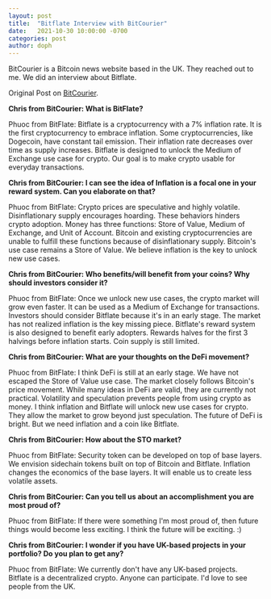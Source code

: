 ```yaml
---
layout: post
title:  "Bitflate Interview with BitCourier"
date:   2021-10-30 10:00:00 -0700
categories: post
author: doph
---
```


BitCourier is a Bitcoin news website based in the UK. They reached out to me. We did an interview about Bitflate.

Original Post on [BitCourier](https://bitcourier.co.uk/news/bitflate-interview).

**Chris from BitCourier: What is BitFlate?**
 
Phuoc from BitFlate: Bitflate is a cryptocurrency with a 7% inflation rate. It is the first cryptocurrency to embrace inflation. Some cryptocurrencies, like Dogecoin, have constant tail emission. Their inflation rate decreases over time as supply increases. Bitflate is designed to unlock the Medium of Exchange use case for crypto. Our goal is to make crypto usable for everyday transactions.

**Chris from BitCourier: I can see the idea of Inflation is a focal one in your reward system. Can you elaborate on that?**
 
Phuoc from BitFlate: Crypto prices are speculative and highly volatile. Disinflationary supply encourages hoarding. These behaviors hinders crypto adoption. Money has three functions: Store of Value, Medium of Exchange, and Unit of Account. Bitcoin and existing cryptocurrencies are unable to fulfill these functions because of disinflationary supply. Bitcoin's use case remains a Store of Value. We believe inflation is the key to unlock new use cases.

**Chris from BitCourier: Who benefits/will benefit from your coins? Why should investors consider it?**
 
Phuoc from BitFlate: Once we unlock new use cases, the crypto market will grow even faster. It can be used as a Medium of Exchange for transactions. Investors should consider Bitflate because it's in an early stage. The market has not realized inflation is the key missing piece. Bitflate's reward system is also designed to benefit early adopters. Rewards halves for the first 3 halvings before inflation starts. Coin supply is still limited.

**Chris from BitCourier: What are your thoughts on the DeFi movement?**
 
Phuoc from BitFlate: I think DeFi is still at an early stage. We have not escaped the Store of Value use case. The market closely follows Bitcoin's price movement. While many ideas in DeFi are valid, they are currently not practical. Volatility and speculation prevents people from using crypto as money. I think inflation and Bitflate will unlock new use cases for crypto. They allow the market to grow beyond just speculation. The future of DeFi is bright. But we need inflation and a coin like Bitflate.

**Chris from BitCourier: How about the STO market?**
 
Phuoc from BitFlate: Security token can be developed on top of base layers. We envision sidechain tokens built on top of Bitcoin and Bitflate. Inflation changes the economics of the base layers. It will enable us to create less volatile assets.


**Chris from BitCourier: Can you tell us about an accomplishment you are most proud of?**
 
Phuoc from BitFlate: If there were something I'm most proud of, then future things would become less exciting. I think the future will be exciting. :)

**Chris from BitCourier: I wonder if you have UK-based projects in your portfolio? Do you plan to get any?**
 
Phuoc from BitFlate: We currently don't have any UK-based projects. Bitflate is a decentralized crypto. Anyone can participate. I'd love to see people from the UK.
